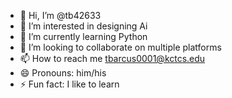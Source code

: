 - 👋 Hi, I’m @tb42633
- 👀 I’m interested in designing Ai
- 🌱 I’m currently learning Python
- 💞️ I’m looking to collaborate on multiple platforms
- 📫 How to reach me tbarcus0001@kctcs.edu
- 😄 Pronouns: him/his
- ⚡ Fun fact: I like to learn

<!---
tb42633/tb42633 is a ✨ special ✨ repository because its `README.md` (this file) appears on your GitHub profile.
You can click the Preview link to take a look at your changes.
--->
